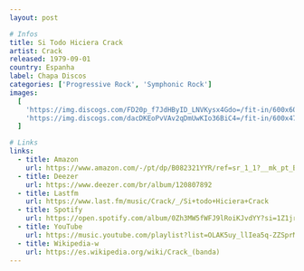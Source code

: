 ```yaml
---
layout: post

# Infos
title: Si Todo Hiciera Crack
artist: Crack
released: 1979-09-01
country: Espanha
label: Chapa Discos
categories: ['Progressive Rock', 'Symphonic Rock']
images:
  [
    'https://img.discogs.com/FD20p_f7JdHByID_LNVKysx4Gdo=/fit-in/600x600/filters:strip_icc():format(jpeg):mode_rgb():quality(90)/discogs-images/R-7746391-1560159799-9602.jpeg.jpg',
    'https://img.discogs.com/dacDKEoPvVAv2qDmUwKIo36BiC4=/fit-in/600x471/filters:strip_icc():format(jpeg):mode_rgb():quality(90)/discogs-images/R-8475979-1462377108-8805.jpeg.jpg',
  ]

# Links
links:
  - title: Amazon
    url: https://www.amazon.com/-/pt/dp/B082321YYR/ref=sr_1_1?__mk_pt_BR=%C3%85M%C3%85%C5%BD%C3%95%C3%91&dchild=1&keywords=si+todo+hiciera+crack&qid=1614901199&sr=8-1
  - title: Deezer
    url: https://www.deezer.com/br/album/120807892
  - title: Lastfm
    url: https://www.last.fm/music/Crack/_/Si+todo+Hiciera+Crack
  - title: Spotify
    url: https://open.spotify.com/album/0Zh3MW5fWFJ9lRoiKJvdYY?si=1Z1jrBXVTKK6vZwflUusgQ
  - title: YouTube
    url: https://music.youtube.com/playlist?list=OLAK5uy_llIea5q-ZZSprMWIgWIlD-VhQ4QKsVZ1I
  - title: Wikipedia-w
    url: https://es.wikipedia.org/wiki/Crack_(banda)
---
```

